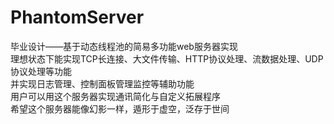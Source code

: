 # PhantomServer
毕业设计——基于动态线程池的简易多功能web服务器实现  
理想状态下能实现TCP长连接、大文件传输、HTTP协议处理、流数据处理、UDP协议处理等功能  
并实现日志管理、控制面板管理监控等辅助功能  
用户可以用这个服务器实现通讯简化与自定义拓展程序  
希望这个服务器能像幻影一样，遁形于虚空，泛存于世间  
